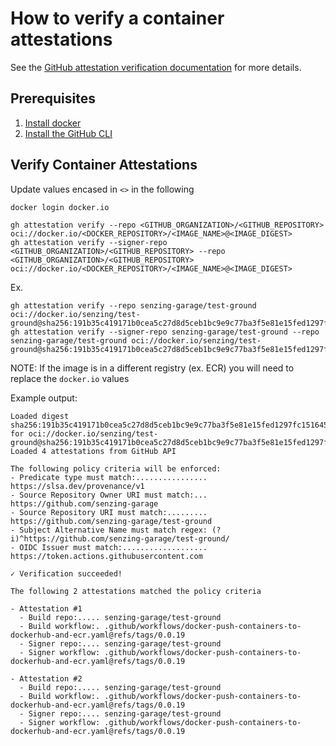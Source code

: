 # How to verify a container attestations

See the [GitHub attestation verification documentation] for more details.

## Prerequisites

1. [Install docker]
1. [Install the GitHub CLI]

## Verify Container Attestations

Update values encased in `<>` in the following

```console
docker login docker.io

gh attestation verify --repo <GITHUB_ORGANIZATION>/<GITHUB_REPOSITORY> oci://docker.io/<DOCKER_REPOSITORY>/<IMAGE_NAME>@<IMAGE_DIGEST>
gh attestation verify --signer-repo <GITHUB_ORGANIZATION>/<GITHUB_REPOSITORY> --repo <GITHUB_ORGANIZATION>/<GITHUB_REPOSITORY> oci://docker.io/<DOCKER_REPOSITORY>/<IMAGE_NAME>@<IMAGE_DIGEST>
```

Ex.

```console
gh attestation verify --repo senzing-garage/test-ground oci://docker.io/senzing/test-ground@sha256:191b35c419171b0cea5c27d8d5ceb1bc9e9c77ba3f5e81e15fed1297fc151645
gh attestation verify --signer-repo senzing-garage/test-ground --repo senzing-garage/test-ground oci://docker.io/senzing/test-ground@sha256:191b35c419171b0cea5c27d8d5ceb1bc9e9c77ba3f5e81e15fed1297fc151645
```

NOTE: If the image is in a different registry (ex. ECR) you will need to replace the `docker.io` values

Example output:

```
Loaded digest sha256:191b35c419171b0cea5c27d8d5ceb1bc9e9c77ba3f5e81e15fed1297fc151645 for oci://docker.io/senzing/test-ground@sha256:191b35c419171b0cea5c27d8d5ceb1bc9e9c77ba3f5e81e15fed1297fc151645
Loaded 4 attestations from GitHub API

The following policy criteria will be enforced:
- Predicate type must match:................ https://slsa.dev/provenance/v1
- Source Repository Owner URI must match:... https://github.com/senzing-garage
- Source Repository URI must match:......... https://github.com/senzing-garage/test-ground
- Subject Alternative Name must match regex: (?i)^https://github.com/senzing-garage/test-ground/
- OIDC Issuer must match:................... https://token.actions.githubusercontent.com

✓ Verification succeeded!

The following 2 attestations matched the policy criteria

- Attestation #1
  - Build repo:..... senzing-garage/test-ground
  - Build workflow:. .github/workflows/docker-push-containers-to-dockerhub-and-ecr.yaml@refs/tags/0.0.19
  - Signer repo:.... senzing-garage/test-ground
  - Signer workflow: .github/workflows/docker-push-containers-to-dockerhub-and-ecr.yaml@refs/tags/0.0.19

- Attestation #2
  - Build repo:..... senzing-garage/test-ground
  - Build workflow:. .github/workflows/docker-push-containers-to-dockerhub-and-ecr.yaml@refs/tags/0.0.19
  - Signer repo:.... senzing-garage/test-ground
  - Signer workflow: .github/workflows/docker-push-containers-to-dockerhub-and-ecr.yaml@refs/tags/0.0.19
```

[GitHub attestation verification documentation]: https://docs.github.com/en/actions/security-for-github-actions/using-artifact-attestations/using-artifact-attestations-to-establish-provenance-for-builds#verifying-an-artifact-attestation-for-container-images
[Install docker]: /WHATIS/docker.md
[Install the GitHub CLI]: /WHATIS/github-cli.md
